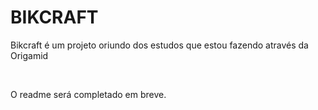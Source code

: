 <h1>BIKCRAFT</h1>
<p>Bikcraft é um projeto oriundo dos estudos que estou fazendo através da Origamid</p>
<br>
<p>O readme será completado em breve.</p>
